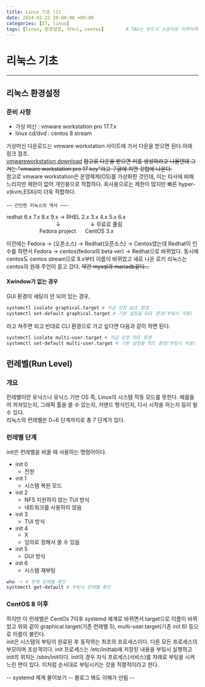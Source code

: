 ```yaml
---
title: Linux 기초 (1)
date: 2024-02-22 20:00:00 +09:00
categories: [IT, linux]
tags: [linux, 환경설정, 리눅스, centos]		# TAG는 반드시 소문자로 이루어져야함!
---
```

# 리눅스 기초
---

## 리눅스 환경설정
### 준비 사항
- 가상 머신 : vmware workstation pro 17.7.x  
- linux cd/dvd : centos 8 stream  

가상머신 다운로드는 vmware workstation 사이트에 가서 다운을 받으면 된다.아래 링크 참조.   
[vmwareworkstation download](https://www.vmware.com/kr/products/workstation-pro/workstation-pro-evaluation.html)
~~참고로 다운을 받으면 키를 생성하라고 나올텐데 그거는 "vmware workstation pro 17 key"라고 구글에 치면 깃헙에 나온다.~~  
참고로 vmware workstation은 운영체제(OS)를 가상화한 것인데, 이는 타사에 비해 느리지만 제한이 없어 개인용으로 적합하다. 회사용으로는 제한이 많지만 빠른 hyper-v(kvm,ESXi)이 더욱 적합하다.   
&nbsp;    
`~~ 간단한 리눅스의 역사 ~~~`

redhat 6.x 7.x 8.x 9.x -> RHEL 2.x 3.x 4.x 5.x 6.x  
&nbsp; &nbsp; &nbsp; &nbsp; &nbsp; &nbsp; &nbsp; &nbsp; &nbsp; &nbsp; &nbsp; &nbsp; &nbsp; &nbsp; &nbsp; &nbsp; &nbsp;↓ &nbsp; &nbsp; &nbsp; &nbsp; &nbsp; &nbsp;&nbsp; &nbsp; &nbsp; &nbsp; ↓ 무료로 풀림  
&nbsp; &nbsp; &nbsp; &nbsp; &nbsp; &nbsp; &nbsp; &nbsp; &nbsp; &nbsp; &nbsp; Fedora project&nbsp; &nbsp; &nbsp; CentOS 3.x  

이전에는 Fedora -> (오픈소스) -> Redhat(오픈소스) -> Centos였는데
Redhat이 인수를 하면서 Fedora -> centos(fedora의 beta ver) -> Redhat으로 바뀌었다.
동시에 centos도 centos stream으로 8.x부터 이름이 바뀌었고 새로 나온 로키 리눅스는 centos의 원래 주인이 끌고 갔다. ~~약간 mysql과 mariadb같다...~~

#### Xwindow가 없는 경우
GUI 환경이 세팅이 안 되어 있는 경우, 
```bash
systemctl isolate graphical.target # 지금 당장 GUI 환경
systemctl set-default graphical.target # 기본 설정을 GUI 환경(부팅시 적용)
```
라고 쳐주면 되고 반대로 CLI 환경으로 가고 싶다면 다음과 같이 하면 된다.
```bash
systemctl isolate multi-user.target # 지금 당장 TUI 환경
systemctl set-default multi-user.target # 기본 설정을 TUI 환경(부팅시 적용)
```

## 런레벨(Run Level)
### 개요
런레벨이란 유닉스나 유닉스 기반 OS 즉, Linux의 시스템 작동 모드를 뜻한다. 예를들어 꺼져있는지, 그래픽 툴을 쓸 수 있는지, 커맨드 형식인지, 다시 시작을 하는지 등이 될 수 있다.    
리눅스의 런레벨은 0~6 단계까지로 총 7 단계가 있다.

### 런레벨 단계 
init은 런레벨을 바꿀 때 사용하는 명령어이다.
- init 0
    - 전원
- init 1
    - 시스템 복원 모드
- init 2
    - NFS 지원하지 않는 TUI 방식
    - 네트워크를 사용하지 않음
- init 3
    - TUI 방식
- init 4
    - X
    - 임의로 정해서 쓸 수 있음
- init 5
    - GUI 방식
- init 6
    - 시스템 재부팅
```bash
who -r # 현재 런레벨 확인
systemctl get-default # 부팅시 런레벨 확인
```

### CentOS 8 이후
하지만 이 런레벨은 CentOs 7이후 systemd 체계로 바뀌면서 target으로 이름이 바뀌었고 위와 같이 graphical.target(기존 런레벨 5), multi-user.target(기존 init 6) 등으로 이름이 불린다.   
init은 시스템의 부팅이 완료된 후 동작하는 최초의 프로세스이다. 다른 모든 프로세스의 부모이며 조상격이다. init 프로세스는 /etc/inittab에 저장된 내용을 부팅시 실행하고 init의 위치는 /sbin/init이다. init의 경우 자식 프로세스(서비스)를 차례로 부팅을 시켜 느린 면이 있다. 이처럼 순서대로 부팅시키는 것을 직렬적이라고 한다.  

-- systemd 체계 물어보기 -- 블로그 봐도 이해가 안됨 --

